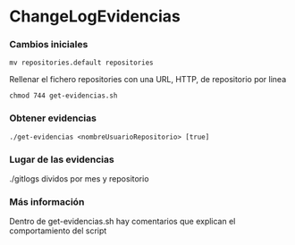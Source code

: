 # ChangeLogEvidencias

### Cambios iniciales

```console
mv repositories.default repositories
```

Rellenar el fichero repositories con una URL, HTTP, de repositorio por linea

```console
chmod 744 get-evidencias.sh
```

### Obtener evidencias

```console
./get-evidencias <nombreUsuarioRepositorio> [true]
```

### Lugar de las evidencias

./gitlogs dividos por mes y repositorio

### Más información

Dentro de get-evidencias.sh hay comentarios que explican el comportamiento del script